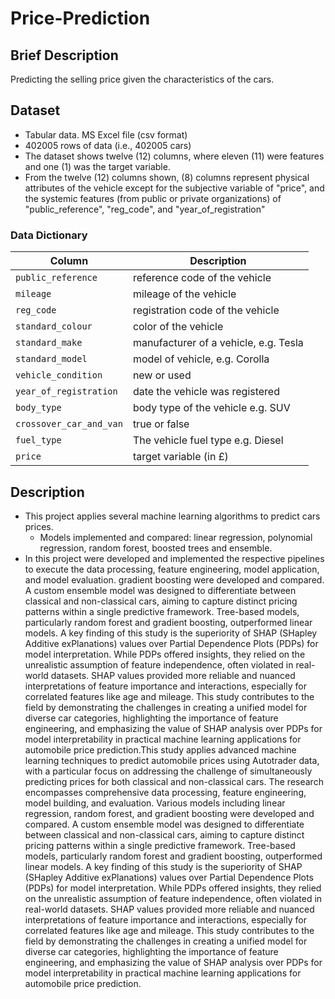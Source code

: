 # Price-Prediction

## Brief Description
Predicting the selling price given the characteristics of the cars.

## Dataset
* Tabular data. MS Excel file (csv format)
* 402005 rows of data (i.e., 402005 cars)
* The dataset shows twelve (12) columns, where eleven (11) were features and one (1) was the target variable.
* From  the  twelve  (12)  columns  shown,  (8)  columns  represent  physical attributes of the vehicle except for the subjective variable of "price", and the  systemic  features  (from  public  or  private  organizations) of "public_reference", "reg_code", and "year_of_registration"

### Data Dictionary
| Column     | Description                          |
|------------|--------------------------------------|
| `public_reference`    | reference code of the vehicle                 |
| `mileage`     | mileage of the vehicle         |
| `reg_code` | registration code of the vehicle                 |
| `standard_colour` | color of the vehicle      |
| `standard_make` | manufacturer of a vehicle, e.g. Tesla    |
| `standard_model` | model of vehicle, e.g. Corolla     |
| `vehicle_condition` | new or used     |
| `year_of_registration` | date the vehicle was registered    |
| `body_type` | body type of the vehicle e.g. SUV     |
| `crossover_car_and_van` | true or false    |
| `fuel_type` | The vehicle fuel type e.g. Diesel     |
| `price` | target variable (in £)     | 

## Description
* This project applies several machine learning algorithms to predict cars prices.
  * Models implemented and compared: linear regression, polynomial regression, random forest, boosted trees and ensemble. 
* In this project were developed and implemented the respective pipelines to execute the data processing, feature engineering, model application, and model evaluation.
gradient boosting were developed and compared. A custom ensemble model was designed to differentiate between classical and non-classical cars, aiming to capture distinct pricing patterns within a single predictive framework. Tree-based models, particularly random forest and gradient boosting, outperformed linear models.
A key finding of this study is the superiority of SHAP (SHapley Additive exPlanations) values over Partial Dependence Plots (PDPs) for model interpretation. While PDPs offered insights, they relied on the unrealistic assumption of feature independence, often violated in real-world datasets. SHAP values provided more reliable and nuanced interpretations of feature importance and interactions, especially for correlated features like age and mileage.
This study contributes to the field by demonstrating the challenges in creating a unified model for diverse car categories, highlighting the importance of feature engineering, and emphasizing the value of SHAP analysis over PDPs for model interpretability in practical machine learning applications for automobile price prediction.This study applies advanced machine learning techniques to predict automobile prices using Autotrader data, with a particular focus on addressing the challenge of simultaneously predicting prices for both classical and non-classical cars. The research encompasses comprehensive data processing, feature engineering, model building, and evaluation. Various models including linear regression, random forest, and gradient boosting were developed and compared. A custom ensemble model was designed to differentiate between classical and non-classical cars, aiming to capture distinct pricing patterns within a single predictive framework. Tree-based models, particularly random forest and gradient boosting, outperformed linear models. A key finding of this study is the superiority of SHAP (SHapley Additive exPlanations) values over Partial Dependence Plots (PDPs) for model interpretation. While PDPs offered insights, they relied on the unrealistic assumption of feature independence, often violated in real-world datasets. SHAP values provided more reliable and nuanced interpretations of feature importance and interactions, especially for correlated features like age and mileage. This study contributes to the field by demonstrating the challenges in creating a unified model for diverse car categories, highlighting the importance of feature engineering, and emphasizing the value of SHAP analysis over PDPs for model interpretability in practical machine learning applications for automobile price prediction. 

